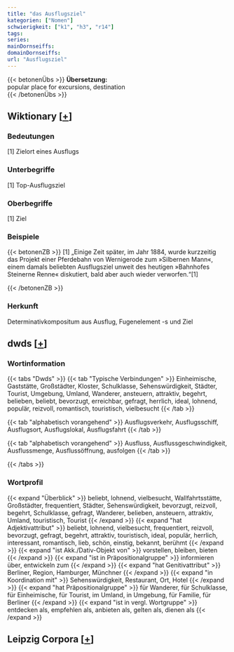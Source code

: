 ```yaml
---
title: "das Ausflugsziel"
kategorien: ["Nomen"]
schwierigkeit: ["k1", "h3", "r14"]
tags:
series:
mainDornseiffs:
domainDornseiffs:
url: "Ausflugsziel"
---
```


{{< betonenÜbs >}}
**Übersetzung:**  
popular place for excursions, destination  
{{< /betonenÜbs >}}

## Wiktionary [[+](https://de.wiktionary.org/wiki/Ausflugsziel)]

### Bedeutungen
[1] Zielort eines Ausflugs  

### Unterbegriffe
[1] Top-Ausflugsziel  

### Oberbegriffe
[1] Ziel  

### Beispiele
{{< betonenZB >}}
[1] „Einige Zeit später, im Jahr 1884, wurde kurzzeitig das Projekt einer Pferdebahn von Wernigerode zum »Silbernen Mann«, einem damals beliebten Ausflugsziel unweit des heutigen »Bahnhofes Steinerne Renne« diskutiert, bald aber auch wieder verworfen.“[1]  

{{< /betonenZB >}}
### Herkunft
Determinativkompositum aus Ausflug, Fugenelement -s und Ziel  



## dwds [[+](https://www.dwds.de/wb/Ausflugsziel)]

### Wortinformation
{{< tabs "Dwds" >}}
{{< tab "Typische Verbindungen" >}}
Einheimische, Gaststätte, Großstädter, Kloster, Schulklasse, Sehenswürdigkeit, Städter, Tourist, Umgebung, Umland, Wanderer, ansteuern, attraktiv, begehrt, belieben, beliebt, bevorzugt, erreichbar, gefragt, herrlich, ideal, lohnend, populär, reizvoll, romantisch, touristisch, vielbesucht
{{< /tab >}}

{{< tab "alphabetisch vorangehend" >}}
Ausflugsverkehr, Ausflugsschiff, Ausflugsort, Ausflugslokal, Ausflugsfahrt
{{< /tab >}}

{{< tab "alphabetisch vorangehend" >}}
Ausfluss, Ausflussgeschwindigkeit, Ausflussmenge, Ausflussöffnung, ausfolgen
{{< /tab >}}

{{< /tabs >}}

### Wortprofil
{{< expand "Überblick" >}} beliebt, lohnend, vielbesucht, Wallfahrtsstätte, Großstädter, frequentiert, Städter, Sehenswürdigkeit, bevorzugt, reizvoll, begehrt, Schulklasse, gefragt, Wanderer, belieben, ansteuern, attraktiv, Umland, touristisch, Tourist {{< /expand >}}
{{< expand "hat Adjektivattribut" >}} beliebt, lohnend, vielbesucht, frequentiert, reizvoll, bevorzugt, gefragt, begehrt, attraktiv, touristisch, ideal, populär, herrlich, interessant, romantisch, lieb, schön, einstig, bekannt, berühmt {{< /expand >}}
{{< expand "ist Akk./Dativ-Objekt von" >}} vorstellen, bleiben, bieten {{< /expand >}}
{{< expand "ist in Präpositionalgruppe" >}} informieren über, entwickeln zum {{< /expand >}}
{{< expand "hat Genitivattribut" >}} Berliner, Region, Hamburger, Münchner {{< /expand >}}
{{< expand "in Koordination mit" >}} Sehenswürdigkeit, Restaurant, Ort, Hotel {{< /expand >}}
{{< expand "hat Präpositionalgruppe" >}} für Wanderer, für Schulklasse, für Einheimische, für Tourist, im Umland, in Umgebung, für Familie, für Berliner {{< /expand >}}
{{< expand "ist in vergl. Wortgruppe" >}} entdecken als, empfehlen als, anbieten als, gelten als, dienen als {{< /expand >}}

## Leipzig Corpora [[+](https://corpora.uni-leipzig.de/en/res?word=Ausflugsziel&corpusId=deu_newscrawl-public_2018)]

